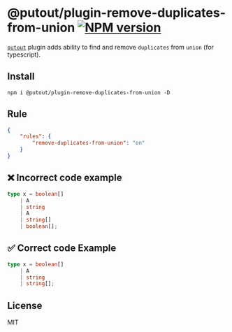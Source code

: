# @putout/plugin-remove-duplicates-from-union [![NPM version][NPMIMGURL]][NPMURL]

[NPMIMGURL]: https://img.shields.io/npm/v/@putout/plugin-remove-duplicates-from-union.svg?style=flat&longCache=true
[NPMURL]: https://npmjs.org/package/@putout/plugin-remove-duplicates-from-union "npm"

[`putout`](https://github.com/coderaiser/putout) plugin adds ability to find and remove `duplicates` from `union` (for typescript).

## Install

```
npm i @putout/plugin-remove-duplicates-from-union -D
```

## Rule

```json
{
    "rules": {
        "remove-duplicates-from-union": "on"
    }
}
```

## ❌ Incorrect code example

```ts
type x = boolean[]
    | A
    | string
    | A
    | string[]
    | boolean[];
```

## ✅ Correct code Example

```ts
type x = boolean[]
    | A
    | string
    | string[];
```

## License

MIT
